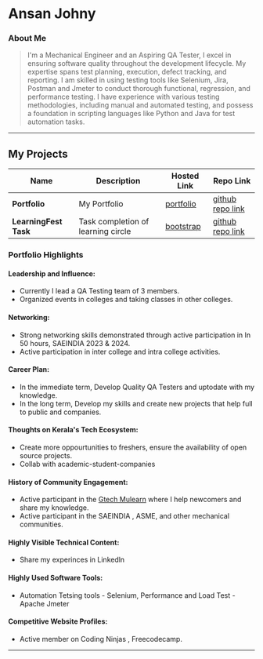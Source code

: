 
# Ansan Johny 

### About Me

> I'm a Mechanical Engineer and an Aspiring  QA Tester, I excel in ensuring software quality throughout the development lifecycle. My expertise spans test planning, execution, defect tracking, and reporting. I am skilled in using testing tools like Selenium, Jira, Postman and Jmeter to conduct thorough functional, regression, and performance testing. I have experience with various testing methodologies, including manual and automated testing, and possess a foundation in scripting languages like Python and Java for test automation tasks.

---

## My Projects

| Name                | Description                                                               | Hosted Link                              | Repo Link                                                      |
|---------------------|---------------------------------------------------------------------------|------------------------------------------|----------------------------------------------------------------|
| **Portfolio**        | My Portfolio                                                 | [portfolio](https://ansanjohny.github.io/) |[github repo link](https://github.com/Ansanjohny/ansanjohny.github.io)   |
| **LearningFest Task**        | Task completion of learning circle    | [bootstrap](https://ansanjohny.github.io/bootstrap/)     | [github repo link](https://github.com/Ansanjohny/bootstrap) |

### Portfolio Highlights

#### Leadership and Influence:

- Currently I lead a QA Testing team of 3 members.
- Organized events in colleges and taking classes in other colleges.

#### Networking:

- Strong networking skills demonstrated through active participation in In 50 hours, SAEINDIA 2023 & 2024.
- Active participation in inter college and intra college activities.


#### Career Plan:

- In the immediate term, Develop Quality QA Testers and uptodate with my knowledge.
- In the long term, Develop my skills and create new projects that help full to public and companies.

#### Thoughts on Kerala's Tech Ecosystem:

- Create more oppourtunities to freshers, ensure the availability of open source projects.
- Collab with academic-student-companies


#### History of Community Engagement:

- Active participant in the [Gtech Mulearn](https://discord.gg/tech-community) where I help newcomers and share my knowledge.
- Active participant in the SAEINDIA , ASME, and other mechanical communities.

#### Highly Visible Technical Content:

- Share my experinces in Linkedln

#### Highly Used Software Tools:

- Automation Tetsing tools - Selenium, Performance and Load Test - Apache Jmeter 
#### Competitive Website Profiles:

- Active member on Coding Ninjas , Freecodecamp.



---

